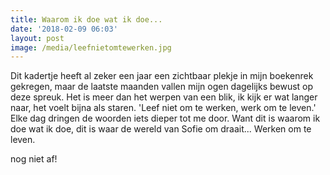 ```yaml
---
title: Waarom ik doe wat ik doe...
date: '2018-02-09 06:03'
layout: post
image: /media/leefnietomtewerken.jpg
---
```

Dit kadertje heeft al zeker een jaar een zichtbaar plekje in mijn boekenrek gekregen, maar de laatste maanden vallen mijn ogen dagelijks bewust op deze spreuk. Het is meer dan het werpen van een blik, ik kijk er wat langer naar, het voelt bijna als staren. 'Leef niet om te werken, werk om te leven.' Elke dag dringen de woorden iets dieper tot me door. 
Want dit is waarom ik doe wat ik doe, dit is waar de wereld van Sofie om draait...
Werken om te leven. 


nog niet af!

